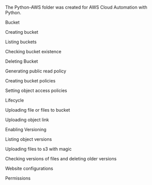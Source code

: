 The Python-AWS folder was created for AWS Cloud Automation with Python.

Bucket

Creating bucket

Listing buckets

Checking bucket existence

Deleting Bucket

Generating public read policy

Creating bucket policies

Setting object access policies

Lifecycle

Uploading file or files to bucket

Uploading object link

Enabling Versioning 

Listing object versions

Uploading files to s3 with magic

Checking versions of files and deleting older versions

Website configurations 

Permissions



